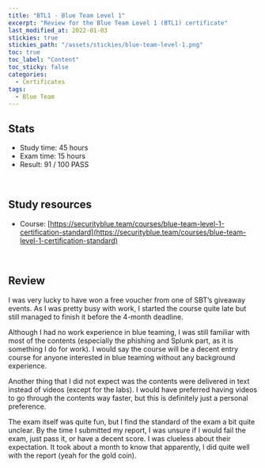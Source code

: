 ```yaml
---
title: "BTL1 - Blue Team Level 1"
excerpt: "Review for the Blue Team Level 1 (BTL1) certificate"
last_modified_at: 2022-01-03
stickies: true
stickies_path: "/assets/stickies/blue-team-level-1.png"
toc: true
toc_label: "Content"
toc_sticky: false
categories:
  - Certificates
tags:
  - Blue Team
---
```


## Stats
- Study time: 45 hours
- Exam time: 15 hours
- Result: 91 / 100 PASS

<br>

## Study resources
- Course: [https://securityblue.team/courses/blue-team-level-1-certification-standard](https://securityblue.team/courses/blue-team-level-1-certification-standard)

<br>

## Review
I was very lucky to have won a free voucher from one of SBT’s giveaway events. As I was pretty busy with work, I started the course quite late but still managed to finish it before the 4-month deadline.

Although I had no work experience in blue teaming, I was still familiar with most of the contents (especially the phishing and Splunk part, as it is something I do for work). I would say the course will be a decent entry course for anyone interested in blue teaming without any background experience.

Another thing that I did not expect was the contents were delivered in text instead of videos (except for the labs). I would have preferred having videos to go through the contents way faster, but this is definitely just a personal preference.

The exam itself was quite fun, but I find the standard of the exam a bit quite unclear. By the time I submitted my report, I was unsure if I would fail the exam, just pass it, or have a decent score. I was clueless about their expectation. It took about a month to know that apparently, I did quite well with the report (yeah for the gold coin).

<br>
